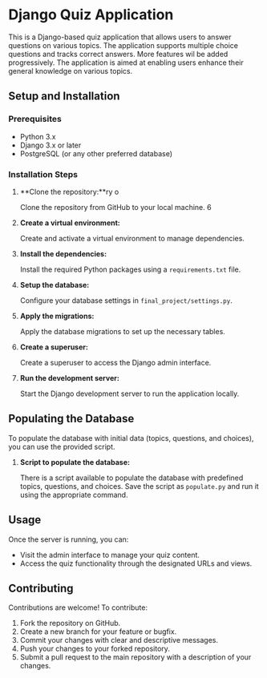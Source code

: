 
# Django Quiz Application

This is a Django-based quiz application that allows users to answer questions on various topics. The application supports multiple choice questions and tracks correct answers. More features wil be added progressively. The application is aimed at enabling users enhance their general knowledge on various topics. 

## Setup and Installation

### Prerequisites

- Python 3.x
- Django 3.x or later
- PostgreSQL (or any other preferred database)

### Installation Steps

1. **Clone the repository:**ry o

    Clone the repository from GitHub to your local machine.
6 
2. **Create a virtual environment:**

    Create and activate a virtual environment to manage dependencies.

3. **Install the dependencies:**

    Install the required Python packages using a `requirements.txt` file.

4. **Setup the database:**

    Configure your database settings in `final_project/settings.py`.

5. **Apply the migrations:**

    Apply the database migrations to set up the necessary tables.

6. **Create a superuser:**

    Create a superuser to access the Django admin interface.

7. **Run the development server:**

    Start the Django development server to run the application locally.

## Populating the Database

To populate the database with initial data (topics, questions, and choices), you can use the provided script.

1. **Script to populate the database:**

    There is a script available to populate the database with predefined topics, questions, and choices. Save the script as `populate.py` and run it using the appropriate command.

## Usage

Once the server is running, you can:

- Visit the admin interface to manage your quiz content.
- Access the quiz functionality through the designated URLs and views.

## Contributing

Contributions are welcome! To contribute:

1. Fork the repository on GitHub.
2. Create a new branch for your feature or bugfix.
3. Commit your changes with clear and descriptive messages.
4. Push your changes to your forked repository.
5. Submit a pull request to the main repository with a description of your changes.

